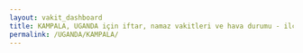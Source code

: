 ```yaml
---
layout: vakit_dashboard
title: KAMPALA, UGANDA için iftar, namaz vakitleri ve hava durumu - ilçe/eyalet seç
permalink: /UGANDA/KAMPALA/
---
```


<script type="text/javascript">
  var GLOBAL_COUNTRY = 'UGANDA';
  var GLOBAL_CITY = 'KAMPALA';
  var GLOBAL_STATE = '';
  var lat = 72;
  var lon = 21;
</script>
